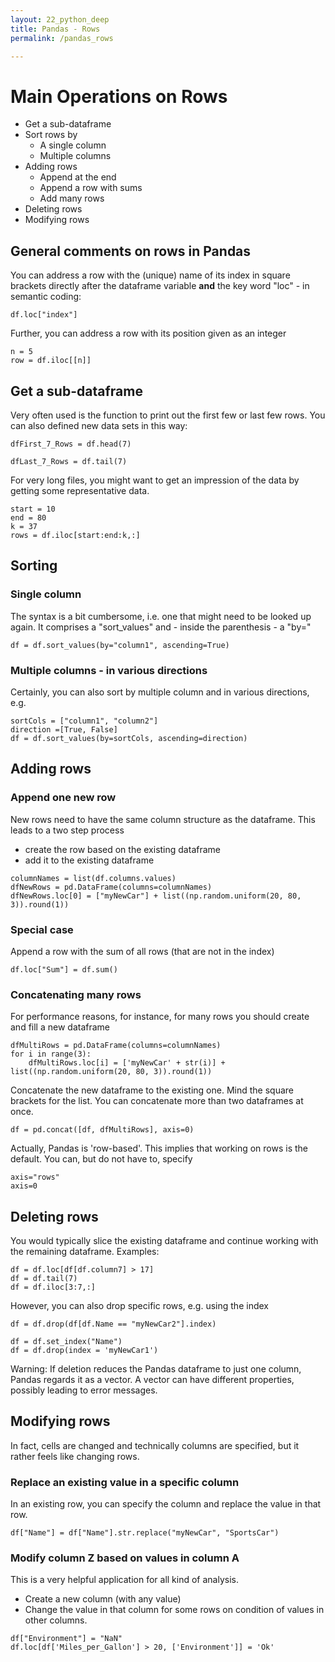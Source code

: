 ```yaml
---
layout: 22_python_deep
title: Pandas - Rows
permalink: /pandas_rows

---
```


# Main Operations on Rows

- Get a sub-dataframe
- Sort rows by
    - A single column
    - Multiple columns
- Adding rows
    - Append at the end
    - Append a row with sums
    - Add many rows
- Deleting rows
- Modifying rows

## General comments on rows in Pandas

You can address a row with the (unique) name of its index in square brackets directly after the dataframe variable **and** the key word "loc" - in semantic coding:

>
    df.loc["index"]


Further, you can address a row with its position given as an integer

>
    n = 5
    row = df.iloc[[n]]

## Get a sub-dataframe

Very often used is the function to print out the first few or last few rows. You can also defined new data sets in this way:

>
    dfFirst_7_Rows = df.head(7)

>
    dfLast_7_Rows = df.tail(7)

For very long files, you might want to get an impression of the data by getting some representative data.

>
    start = 10
    end = 80
    k = 37
    rows = df.iloc[start:end:k,:]    

## Sorting

### Single column

The syntax is a bit cumbersome, i.e. one that might need to be looked up again.
It comprises a "sort_values" and - inside the parenthesis - a "by="

> 
    df = df.sort_values(by="column1", ascending=True)


### Multiple columns - in various directions

Certainly, you can also sort by multiple column and in various directions, e.g. 

>
    sortCols = ["column1", "column2"]
    direction =[True, False]
    df = df.sort_values(by=sortCols, ascending=direction)    


## Adding rows
### Append one new row

New rows need to have the same column structure as the dataframe. 
This leads to a two step process
- create the row based on the existing dataframe
- add it to the existing dataframe

>
    columnNames = list(df.columns.values)
    dfNewRows = pd.DataFrame(columns=columnNames)
    dfNewRows.loc[0] = ["myNewCar"] + list((np.random.uniform(20, 80, 3)).round(1))


### Special case

Append a row with the sum of all rows (that are not in the index)

>
    df.loc["Sum"] = df.sum()

### Concatenating many rows

For performance reasons, for instance, for many rows you should create and fill a new dataframe

> 
    dfMultiRows = pd.DataFrame(columns=columnNames)
    for i in range(3):
        dfMultiRows.loc[i] = ['myNewCar' + str(i)] + list((np.random.uniform(20, 80, 3)).round(1))

Concatenate the new dataframe to the existing one. Mind the square brackets for the list. You can concatenate more than two dataframes at once.

>
    df = pd.concat([df, dfMultiRows], axis=0)

Actually, Pandas is 'row-based'. This implies that working on rows is the default. You can, but do not have to, specify 

>
    axis="rows"
    axis=0    

## Deleting rows

You would typically slice the existing dataframe and continue working with the remaining dataframe. Examples:

>
    df = df.loc[df[df.column7] > 17]
    df = df.tail(7)
    df = df.iloc[3:7,:]

However, you can also drop specific rows, e.g. using the index

>
    df = df.drop(df[df.Name == "myNewCar2"].index)

>
    df = df.set_index("Name")
    df = df.drop(index = 'myNewCar1')

Warning: If deletion reduces the Pandas dataframe to just one column, Pandas regards it as a vector. A vector can have different properties, possibly leading to error messages.

## Modifying rows

In fact, cells are changed and technically columns are specified, but it rather feels like changing rows.

### Replace an existing value in a specific column

In an existing row, you can specify the column and replace the value in that row.

>
    df["Name"] = df["Name"].str.replace("myNewCar", "SportsCar")


### Modify column Z based on values in column A

This is a very helpful application for all kind of analysis. 

- Create a new column (with any value)
- Change the value in that column for some rows on condition of values in other columns. 

> 
    df["Environment"] = "NaN"
    df.loc[df['Miles_per_Gallon'] > 20, ['Environment']] = 'Ok'














